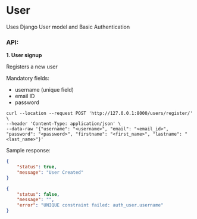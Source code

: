 # User

Uses Django User model and Basic Authentication

### API:

**1. User signup**

Registers a new user

Mandatory fields:
- username (unique field)
- email ID
- password

```commandline
curl --location --request POST 'http://127.0.0.1:8000/users/register/' \
--header 'Content-Type: application/json' \
--data-raw '{"username": "<username>", "email": "<email_id>", "password": "<password>", "firstname": "<first_name>", "lastname": "<last_name>"}'
```
Sample response:
```json
{
    "status": true,
    "message": "User Created"
}
```

```json
{
    "status": false,
    "message": "",
    "error": "UNIQUE constraint failed: auth_user.username"
}
```
